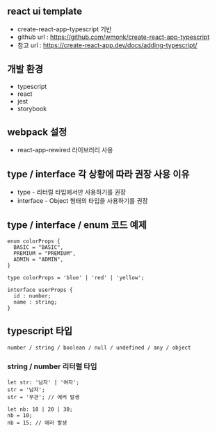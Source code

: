 ##  react ui template
- create-react-app-typescript 기반
- github url : https://github.com/wmonk/create-react-app-typescript
- 참고 url : https://create-react-app.dev/docs/adding-typescript/

## 개발 환경
- typescript
- react
- jest
- storybook

## webpack 설정
- react-app-rewired 라이브러리 사용

## type / interface 각 상황에 따라 권장 사용 이유
- type - 리터럴 타입에서만 사용하기를 권장
- interface - Object 형태의 타입을 사용하기를 권장

## type / interface / enum 코드 예제

```
enum colorProps {
  BASIC = "BASIC",
  PREMIUM = "PREMIUM",
  ADMIN = "ADMIN",
}
```
```
type colorProps = 'blue' | 'red' | 'yellow';
```
```
interface userProps {
  id : number;
  name : string;
}
```

## typescript 타입
```
number / string / boolean / null / undefined / any / object
```

### string / number 리터럴 타입
```
let str: '남자' | '여자';
str = '남자';
str = '무관'; // 에러 발생

let nb: 10 | 20 | 30;
nb = 10;
nb = 15; // 에러 발생
```